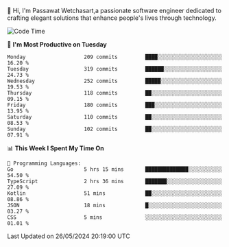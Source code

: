 
👋 Hi, I'm Passawat Wetchasart,a passionate software engineer dedicated to crafting elegant solutions that enhance people's lives through technology.


<!--START_SECTION:waka-->
![Code Time](http://img.shields.io/badge/Code%20Time-1%2C639%20hrs%2019%20mins-blue)

📅 **I'm Most Productive on Tuesday** 

```text
Monday                   209 commits         ████░░░░░░░░░░░░░░░░░░░░░   16.20 % 
Tuesday                  319 commits         ██████░░░░░░░░░░░░░░░░░░░   24.73 % 
Wednesday                252 commits         █████░░░░░░░░░░░░░░░░░░░░   19.53 % 
Thursday                 118 commits         ██░░░░░░░░░░░░░░░░░░░░░░░   09.15 % 
Friday                   180 commits         ███░░░░░░░░░░░░░░░░░░░░░░   13.95 % 
Saturday                 110 commits         ██░░░░░░░░░░░░░░░░░░░░░░░   08.53 % 
Sunday                   102 commits         ██░░░░░░░░░░░░░░░░░░░░░░░   07.91 % 
```


📊 **This Week I Spent My Time On** 

```text
💬 Programming Languages: 
Go                       5 hrs 15 mins       ██████████████░░░░░░░░░░░   54.50 % 
TypeScript               2 hrs 36 mins       ███████░░░░░░░░░░░░░░░░░░   27.09 % 
Kotlin                   51 mins             ██░░░░░░░░░░░░░░░░░░░░░░░   08.86 % 
JSON                     18 mins             █░░░░░░░░░░░░░░░░░░░░░░░░   03.27 % 
CSS                      5 mins              ░░░░░░░░░░░░░░░░░░░░░░░░░   01.01 % 
```


 Last Updated on 26/05/2024 20:19:00 UTC
<!--END_SECTION:waka-->

<!--
**markpassawat/markpassawat** is a ✨ _special_ ✨ repository because its `README.md` (this file) appears on your GitHub profile.

Here are some ideas to get you started:

- 🔭 I’m currently working on ...
- 🌱 I’m currently learning ...
- 👯 I’m looking to collaborate on ...
- 🤔 I’m looking for help with ...
- 💬 Ask me about ...
- 📫 How to reach me: ...
- 😄 Pronouns: He/Him
- ⚡ Fun fact: ...
-->
